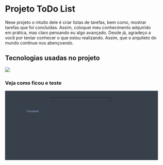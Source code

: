 # Projeto ToDo List
Nese projeto o intuito dele é criar listas de tarefas, bem como, mostrar tarefas que foi concluídas. Assim, coloquei meu conhecimento adquirido em prática, mas claro pensando eu algo avançado. Desde já, agradeço a você por tentar conhecer o que estou realizando. Assim, que o arquiteto do mundo continue nos abençoando.

## Tecnologias usadas no projeto
<img src="https://skillicons.dev/icons?i=react,js,css,html,git,github,vscode,vite" />

### Veja como ficou e teste
<a href="https://reactjs-todolistbr.netlify.app/" target="_blank">
    <img src="./public/images/screen.png" alt="site">
</a>